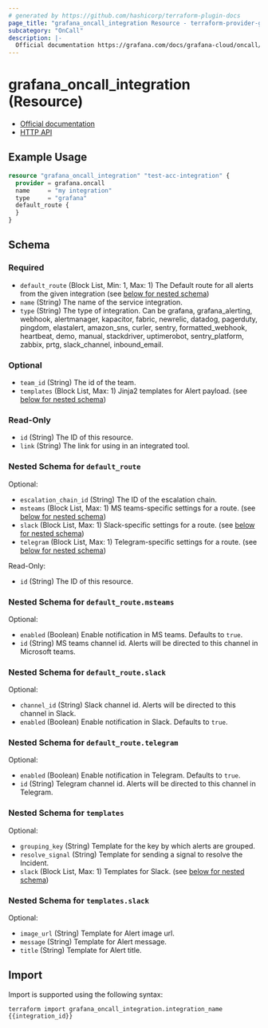 ```yaml
---
# generated by https://github.com/hashicorp/terraform-plugin-docs
page_title: "grafana_oncall_integration Resource - terraform-provider-grafana"
subcategory: "OnCall"
description: |-
  Official documentation https://grafana.com/docs/grafana-cloud/oncall/integrations/HTTP API https://grafana.com/docs/grafana-cloud/oncall/oncall-api-reference/
---
```


# grafana_oncall_integration (Resource)

* [Official documentation](https://grafana.com/docs/grafana-cloud/oncall/integrations/)
* [HTTP API](https://grafana.com/docs/grafana-cloud/oncall/oncall-api-reference/)

## Example Usage

```terraform
resource "grafana_oncall_integration" "test-acc-integration" {
  provider = grafana.oncall
  name     = "my integration"
  type     = "grafana"
  default_route {
  }
}
```

<!-- schema generated by tfplugindocs -->
## Schema

### Required

- `default_route` (Block List, Min: 1, Max: 1) The Default route for all alerts from the given integration (see [below for nested schema](#nestedblock--default_route))
- `name` (String) The name of the service integration.
- `type` (String) The type of integration. Can be grafana, grafana_alerting, webhook, alertmanager, kapacitor, fabric, newrelic, datadog, pagerduty, pingdom, elastalert, amazon_sns, curler, sentry, formatted_webhook, heartbeat, demo, manual, stackdriver, uptimerobot, sentry_platform, zabbix, prtg, slack_channel, inbound_email.

### Optional

- `team_id` (String) The id of the team.
- `templates` (Block List, Max: 1) Jinja2 templates for Alert payload. (see [below for nested schema](#nestedblock--templates))

### Read-Only

- `id` (String) The ID of this resource.
- `link` (String) The link for using in an integrated tool.

<a id="nestedblock--default_route"></a>
### Nested Schema for `default_route`

Optional:

- `escalation_chain_id` (String) The ID of the escalation chain.
- `msteams` (Block List, Max: 1) MS teams-specific settings for a route. (see [below for nested schema](#nestedblock--default_route--msteams))
- `slack` (Block List, Max: 1) Slack-specific settings for a route. (see [below for nested schema](#nestedblock--default_route--slack))
- `telegram` (Block List, Max: 1) Telegram-specific settings for a route. (see [below for nested schema](#nestedblock--default_route--telegram))

Read-Only:

- `id` (String) The ID of this resource.

<a id="nestedblock--default_route--msteams"></a>
### Nested Schema for `default_route.msteams`

Optional:

- `enabled` (Boolean) Enable notification in MS teams. Defaults to `true`.
- `id` (String) MS teams channel id. Alerts will be directed to this channel in Microsoft teams.


<a id="nestedblock--default_route--slack"></a>
### Nested Schema for `default_route.slack`

Optional:

- `channel_id` (String) Slack channel id. Alerts will be directed to this channel in Slack.
- `enabled` (Boolean) Enable notification in Slack. Defaults to `true`.


<a id="nestedblock--default_route--telegram"></a>
### Nested Schema for `default_route.telegram`

Optional:

- `enabled` (Boolean) Enable notification in Telegram. Defaults to `true`.
- `id` (String) Telegram channel id. Alerts will be directed to this channel in Telegram.



<a id="nestedblock--templates"></a>
### Nested Schema for `templates`

Optional:

- `grouping_key` (String) Template for the key by which alerts are grouped.
- `resolve_signal` (String) Template for sending a signal to resolve the Incident.
- `slack` (Block List, Max: 1) Templates for Slack. (see [below for nested schema](#nestedblock--templates--slack))

<a id="nestedblock--templates--slack"></a>
### Nested Schema for `templates.slack`

Optional:

- `image_url` (String) Template for Alert image url.
- `message` (String) Template for Alert message.
- `title` (String) Template for Alert title.

## Import

Import is supported using the following syntax:

```shell
terraform import grafana_oncall_integration.integration_name {{integration_id}}
```
